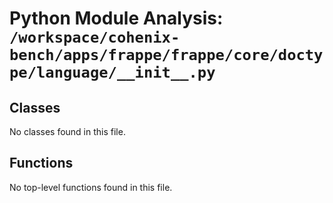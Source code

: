 # Python Module Analysis: `/workspace/cohenix-bench/apps/frappe/frappe/core/doctype/language/__init__.py`

## Classes

No classes found in this file.


## Functions

No top-level functions found in this file.
